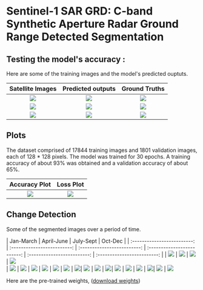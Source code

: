 # Sentinel-1 SAR GRD: C-band Synthetic Aperture Radar Ground Range Detected Segmentation

## Testing the model's accuracy :

Here are some of the training images and the model's predicted ouptuts.

|    Satellite Images    | Predicted outputs  |     Ground Truths     |
| :--------------------: | :----------------: | :-------------------: |
| ![](images/2.png)  | ![](images/out2.jpg)  | ![](images/gt-2.png)  |
| ![](images/18.png) | ![](images/out18.jpg) | ![](images/gt-18.png) |
| ![](images/21.png) | ![](images/out21.jpg) | ![](images/gt-21.png) |

## Plots

The dataset comprised of 17844 training images and 1801 validation images, each of 128 \* 128 pixels. The model was trained for 30 epochs.
A training accuracy of about 93% was obtained and a validation accuracy of about 65%.

|            Accuracy Plot             |            Loss Plot             |
| :----------------------------------: | :------------------------------: |
| ![](images/plots/Accuracy_Plot-SAR-2.png) | ![](images/plots/Loss_Plot-SAR-2.png) |

## Change Detection

Some of the segmented images over a period of time.

|          Jan-March          |           April-June           |           July-Sept            |           Oct-Dec            |
| :-------------------------: | :-------------------------: | :-------------------------: | :-------------------------: | :-------------------------: | :-------------------------: |
| ![](images/Jan-March/out1.jpg)  | ![](images/Apr-June/out1.jpg)  | ![](images/July-Sept/out1.jpg)  | ![](images/Oct-Dec/out1.jpg)  
| ![](images/Jan-March/out3.jpg) | ![](images/Apr-June/out3.jpg) | ![](images/July-Sept/out3.jpg) | ![](images/Oct-Dec/out3.jpg)
| ![](images/Jan-March/out11.jpg) |  ![](images/Apr-June/out11.jpg) | ![](images/July-Sept/out11.jpg)| ![](images/Oct-Dec/out11.jpg) 
| ![](images/Jan-March/out14.jpg) |  ![](images/Apr-June/out14.jpg)| ![](images/July-Sept/out14.jpg) | ![](images/Oct-Dec/out14.jpg)
| ![](images/Jan-March/out22.jpg) |  ![](images/Apr-June/out22.jpg)| ![](images/July-Sept/out22.jpg) | ![](images/Oct-Dec/out22.jpg)

Here are the pre-trained weights, ([download weights](https://drive.google.com/file/d/13dyzByX94_a8iqIy7UBuSI3eIAMuxPqp/view?usp=sharing))
